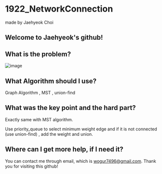 # 1922_NetworkConnection

made by Jaehyeok Choi

## Welcome to Jaehyeok's github!

## What is the problem?

![image](https://github.com/Choi-JaeHyeok-21500749/1922_NetworkConnection/blob/main/1922_pro.PNG)

## What Algorithm should I use?

Graph Algorithm , MST , union-find

## What was the key point and the hard part?

Exactly same with MST algorithm.

Use priority_queue to select minimum weight edge and if it is not connected (use union-find) , add the weight and union.

## Where can I get more help, if I need it?

You can contact me through email, which is wogur7496@gmail.com.
Thank you for visiting this github!
